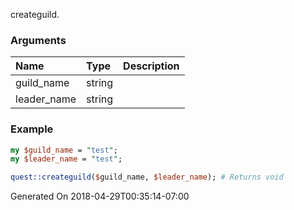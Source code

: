 createguild.
### Arguments
**Name**|**Type**|**Description**
:---|:---|:---
guild_name|string|
leader_name|string|

### Example

```perl
my $guild_name = "test";
my $leader_name = "test";

quest::createguild($guild_name, $leader_name); # Returns void
```


Generated On 2018-04-29T00:35:14-07:00